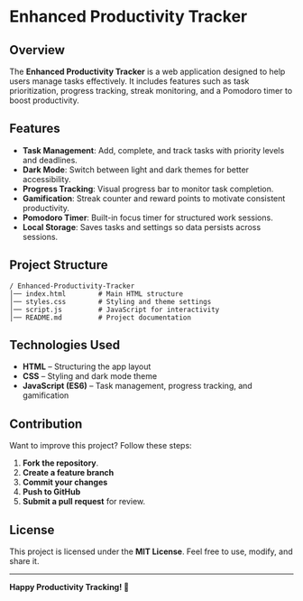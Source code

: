 # Enhanced Productivity Tracker

## Overview
The **Enhanced Productivity Tracker** is a web application designed to help users manage tasks effectively. It includes features such as task prioritization, progress tracking, streak monitoring, and a Pomodoro timer to boost productivity.

## Features
- **Task Management**: Add, complete, and track tasks with priority levels and deadlines.
- **Dark Mode**: Switch between light and dark themes for better accessibility.
- **Progress Tracking**: Visual progress bar to monitor task completion.
- **Gamification**: Streak counter and reward points to motivate consistent productivity.
- **Pomodoro Timer**: Built-in focus timer for structured work sessions.
- **Local Storage**: Saves tasks and settings so data persists across sessions.

## Project Structure
```
/ Enhanced-Productivity-Tracker
│── index.html        # Main HTML structure
│── styles.css        # Styling and theme settings
│── script.js         # JavaScript for interactivity
│── README.md         # Project documentation
```

## Technologies Used
- **HTML** – Structuring the app layout
- **CSS** – Styling and dark mode theme
- **JavaScript (ES6)** – Task management, progress tracking, and gamification

## Contribution
Want to improve this project? Follow these steps:
1. **Fork the repository**.
2. **Create a feature branch** 
3. **Commit your changes** 
4. **Push to GitHub** 
5. **Submit a pull request** for review.

## License
This project is licensed under the **MIT License**. Feel free to use, modify, and share it.

---
**Happy Productivity Tracking! 🚀**
